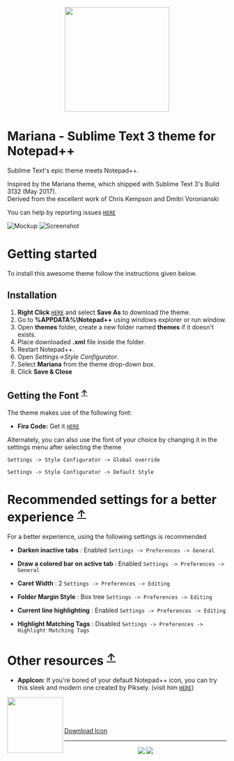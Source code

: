 <p align="center"><a href="https://github.com/HiSandy/npp-material-theme"><img width="240px" src="https://i.imgur.com/4flFIjK.png"/></a></p>

# Mariana - Sublime Text 3 theme for Notepad++

Sublime Text's epic theme meets Notepad++.

Inspired by the Mariana theme, which shipped with Sublime Text 3's Build 3132 (May 2017).  
Derived from the excellent work of Chris Kempson and Dmitri Voronianski

You can help by reporting issues [`HERE`](https://github.com/Codextor/npp-mariana-theme/issues)

![Mockup](https://i.imgur.com/mDhIUHl.png)
![Screenshot](https://i.imgur.com/3Jt8eD4.png)

# Getting started

To install this awesome theme follow the instructions given below.

## Installation

1. **Right Click** [`HERE`](https://raw.githubusercontent.com/Codextor/npp-mariana-theme/master/Mariana.xml) and select **Save As** to download the theme.
2. Go to **%APPDATA%\Notepad++** using windows explorer or run window.
3. Open **themes** folder, create a new folder named **themes** if it doesn't exists.
4. Place downloaded **.xml** file inside the folder.
5. Restart Notepad++.
6. Open *Settings->Style Configurator*.
7. Select **Mariana** from the theme drop-down box.
8. Click **Save & Close**

## Getting the Font <sup>[↑](#getting-started)</sup>

The theme makes use of the following font:

- **Fira Code:** Get it [`HERE`](https://github.com/tonsky/FiraCode)

Alternately, you can also use the font of your choice by changing it in the settings menu after selecting the theme

`Settings -> Style Configurator -> Global override`

`Settings -> Style Configurator -> Default Style`

# Recommended settings for a better experience <sup>[↑](#getting-started)</sup>

For a better experience, using the following settings is recommended

- **Darken inactive tabs** : Enabled
`Settings -> Preferences -> General`

- **Draw a colored bar on active tab** : Enabled
`Settings -> Preferences -> General`

- **Caret Width** : 2
`Settings -> Preferences -> Editing`

- **Folder Margin Style** : Box tree
`Settings -> Preferences -> Editing`

- **Current line highlighting** : Enabled
`Settings -> Preferences -> Editing`

- **Highlight Matching Tags** : Disabled
`Settings -> Preferences -> Highlight Matching Tags`

# Other resources <sup>[↑](#getting-started)</sup>

- **AppIcon:** If you're bored of your default Notepad++ icon, you can try this  sleek and modern one created by Piksely. (visit him [`HERE`](http://www.piksely.com/))

<a href="https://dribbble.com/shots/2897233-Notepad"><img align="left" width="128" height="128" src="https://i.imgur.com/4flFIjK.png"></a>

<br/><br/><br/><br/>
[Download Icon](https://drive.google.com/uc?id=1IZLO0br_quw7O3Fd8dtrQjLjP3loK9J-&export=download)
<br/>

---

<p align="center"><a href="http://www.apache.org/licenses/LICENSE-2.0"><img src="https://img.shields.io/badge/License-Apache_2.0-5E81AC.svg?style=flat-square"/></a> <a href="https://creativecommons.org/licenses/by-sa/4.0"><img src="https://img.shields.io/badge/License-CC_BY--SA_4.0-5E81AC.svg?style=flat-square"/></a></p>
